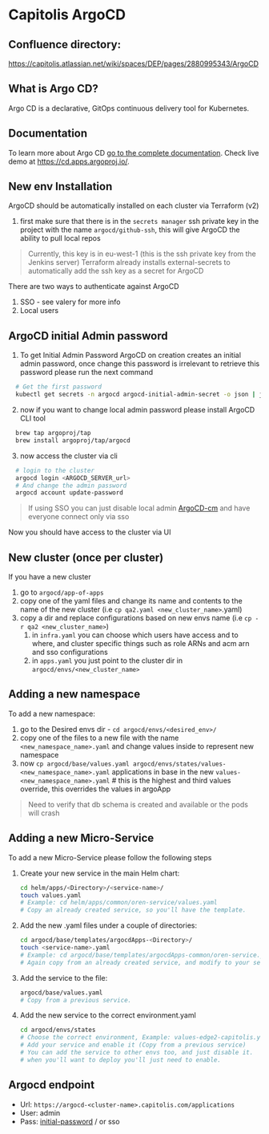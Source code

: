 # Capitolis ArgoCD
## Confluence directory:
https://capitolis.atlassian.net/wiki/spaces/DEP/pages/2880995343/ArgoCD
## What is Argo CD?

Argo CD is a declarative, GitOps continuous delivery tool for Kubernetes.

## Documentation

To learn more about Argo CD [go to the complete documentation](https://argoproj.github.io/argo-cd/).
Check live demo at https://cd.apps.argoproj.io/.

## New env Installation

ArgoCD should be automatically installed on each cluster via Terraform (v2)

1. first make sure that there is in the `secrets manager` ssh private key in the project with the name `argocd/github-ssh`, this will give ArgoCD the ability to pull local repos
> Currently, this key is in eu-west-1 (this is the ssh private key from the Jenkins server)
> Terraform already installs external-secrets to automatically add the ssh key as a secret for ArgoCD

There are two ways to authenticate against ArgoCD
  1. SSO - see valery for more info
  2. Local users
## ArgoCD initial Admin password

1. To get Initial Admin Password
   ArgoCD on creation creates an initial admin password, once change this password is irrelevant
   to retrieve this password please run the next command
```bash
  # Get the first password
  kubectl get secrets -n argocd argocd-initial-admin-secret -o json | jq -r '.data.password' | base64 -d
```

2. now if you want to change local admin password please install ArgoCD CLI tool
```bash
  brew tap argoproj/tap
  brew install argoproj/tap/argocd
```


3. now access the cluster via cli
```bash
  # login to the cluster
  argocd login <ARGOCD_SERVER_url>
  # And change the admin password
  argocd account update-password
```
> If using SSO you can just disable local admin [ArgoCD-cm](helm/infra/templates/custom_resources/argocd-cm.yaml) and have everyone connect only via sso

Now you should have access to the cluster via UI

## New cluster (once per cluster)
If you have a new cluster

1. go to `argocd/app-of-apps`
2. copy one of the yaml files and change its name and contents to the name of the new cluster (i.e `cp qa2.yaml <new_cluster_name>`.yaml)
3. copy a dir and replace configurations based on new envs name (i.e `cp -r qa2 <new_cluster_name>`)
   1. in `infra.yaml` you can choose which users have access and to where, and cluster specific things such as role ARNs and acm arn and sso configurations
   2. in `apps.yaml` you just point to the cluster dir in `argocd/envs/<new_cluster_name>`

## Adding a new namespace ##
To add a new namespace:

1. go to the Desired envs dir - `cd argocd/envs/<desired_env>/`
2. copy one of the files to a new file with the name `<new_namespace_name>.yaml` and change values inside to represent new namespace
3. now `cp argocd/base/values.yaml argocd/envs/states/values-<new_namespace_name>.yaml` applications in base in the new `values-<new_namespace_name>.yaml` # this is the highest and third values override, this overrides the values in argoApp
> Need to verify that db schema is created and available or the pods will crash

## Adding a new Micro-Service
To add a new Micro-Service please follow the following steps

1. Create your new service in the main Helm chart:
   ```bash
   cd helm/apps/<Directory>/<service-name>/
   touch values.yaml
   # Example: cd helm/apps/common/oren-service/values.yaml
   # Copy an already created service, so you'll have the template.
   ```
2. Add the new <service>.yaml files under a couple of directories:
   ```bash
   cd argocd/base/templates/argocdApps-<Directory>/
   touch <service-name>.yaml
   # Example: cd argocd/base/templates/argocdApps-common/oren-service.yaml
   # Again copy from an already created service, and modify to your service.
   ```
3. Add the service to the file: 
   ```bash
   argocd/base/values.yaml
   # Copy from a previous service.
   ```
5. Add the new service to the correct environment.yaml
   ```bash
   cd argocd/envs/states
   # Choose the correct environment, Example: values-edge2-capitolis.yaml
   # Add your service and enable it (Copy from a previous service)
   # You can add the service to other envs too, and just disable it.
   # when you'll want to deploy you'll just need to enable.
   ```


## Argocd endpoint
 * Url: `https://argocd-<cluster-name>.capitolis.com/applications`
 * User: admin
 * Pass: [initial-password](#argocd-initial-admin-password) / or sso
